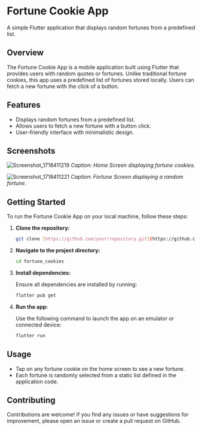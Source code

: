 # Fortune Cookie App

A simple Flutter application that displays random fortunes from a predefined list.

## Overview

The Fortune Cookie App is a mobile application built using Flutter that provides users with random quotes or fortunes. Unlike traditional fortune cookies, this app uses a predefined list of fortunes stored locally. Users can fetch a new fortune with the click of a button.

## Features

- Displays random fortunes from a predefined list.
- Allows users to fetch a new fortune with a button click.
- User-friendly interface with minimalistic design.

## Screenshots

![Screenshot_1718411219](https://github.com/jakansha2001/fortune_cookies/assets/64529996/e37c2d2d-aeb1-4ee3-a927-4b1e5368a27b)
*Caption: Home Screen displaying fortune cookies.*

![Screenshot_1718411221](https://github.com/jakansha2001/fortune_cookies/assets/64529996/1e51e40d-8a6c-4b75-936f-42166498afb5)
*Caption: Fortune Screen displaying a random fortune.*

## Getting Started

To run the Fortune Cookie App on your local machine, follow these steps:

1. **Clone the repository:**

   ```bash
   git clone [https://github.com/your/repository.git](https://github.com/jakansha2001/fortune_cookies)

2. **Navigate to the project directory:**

   ```bash
   cd fortune_cookies

3. **Install dependencies:**

   Ensure all dependencies are installed by running:

   ```bash
   flutter pub get

4. **Run the app:**

   Use the following command to launch the app on an emulator or connected device:

   ```bash
   flutter run

## Usage

- Tap on any fortune cookie on the home screen to see a new fortune.
- Each fortune is randomly selected from a static list defined in the application code.

## Contributing

Contributions are welcome! If you find any issues or have suggestions for improvement, please open an issue or create a pull request on GitHub.
